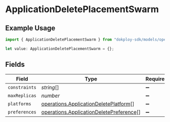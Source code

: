 # ApplicationDeletePlacementSwarm

## Example Usage

```typescript
import { ApplicationDeletePlacementSwarm } from "dokploy-sdk/models/operations";

let value: ApplicationDeletePlacementSwarm = {};
```

## Fields

| Field                                                                                              | Type                                                                                               | Required                                                                                           | Description                                                                                        |
| -------------------------------------------------------------------------------------------------- | -------------------------------------------------------------------------------------------------- | -------------------------------------------------------------------------------------------------- | -------------------------------------------------------------------------------------------------- |
| `constraints`                                                                                      | *string*[]                                                                                         | :heavy_minus_sign:                                                                                 | N/A                                                                                                |
| `maxReplicas`                                                                                      | *number*                                                                                           | :heavy_minus_sign:                                                                                 | N/A                                                                                                |
| `platforms`                                                                                        | [operations.ApplicationDeletePlatform](../../models/operations/applicationdeleteplatform.md)[]     | :heavy_minus_sign:                                                                                 | N/A                                                                                                |
| `preferences`                                                                                      | [operations.ApplicationDeletePreference](../../models/operations/applicationdeletepreference.md)[] | :heavy_minus_sign:                                                                                 | N/A                                                                                                |
